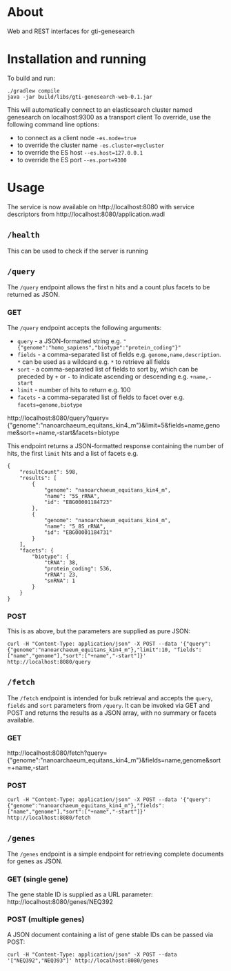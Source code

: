 # About
Web and REST interfaces for gti-genesearch

# Installation and running
To build and run:
```
./gradlew compile
java -jar build/libs/gti-genesearch-web-0.1.jar
```

This will automatically connect to an elasticsearch cluster named genesearch on localhost:9300 as a transport client
To override, use the following command line options:
- to connect as a client node `-es.node=true`
- to override the cluster name `-es.cluster=mycluster`
- to override the ES host `--es.host=127.0.0.1`
- to override the ES port `--es.port=9300`

# Usage

The service is now available on http://localhost:8080 with service descriptors from http://localhost:8080/application.wadl

## `/health`
This can be used to check if the server is running

## `/query`
The `/query` endpoint allows the first n hits and a count plus facets to be returned as JSON.

### GET
The `/query` endpoint accepts the following arguments:
- `query` - a JSON-formatted string e.g. `"{"genome":"homo_sapiens","biotype":"protein_coding"}"`
- `fields` - a comma-separated list of fields e.g. `genome,name,description`. `*` can be used as a wildcard e.g. `*` to retrieve all fields
- `sort` - a comma-separated list of fields to sort by, which can be preceded by `+` or `-` to indicate ascending or descending e.g. `+name,-start`
- `limit` - number of hits to return e.g. 100
- `facets` - a comma-separated list of fields to facet over e.g. `facets=genome,biotype`

http://localhost:8080/query?query={"genome":"nanoarchaeum_equitans_kin4_m"}&limit=5&fields=name,genome&sort=+name,-start&facets=biotype

This endpoint returns a JSON-formatted response containing the number of hits, the first `limit` hits and a list of facets e.g.
```
{
    "resultCount": 598,
    "results": [
        {
            "genome": "nanoarchaeum_equitans_kin4_m",
            "name": "5S_rRNA",
            "id": "EBG00001184723"
        },
        {
            "genome": "nanoarchaeum_equitans_kin4_m",
            "name": "5_8S_rRNA",
            "id": "EBG00001184731"
        }
    ],
    "facets": {
        "biotype": {
            "tRNA": 38,
            "protein_coding": 536,
            "rRNA": 23,
            "snRNA": 1
        }
    }
}
```

### POST
This is as above, but the parameters are supplied as pure JSON:
```
curl -H "Content-Type: application/json" -X POST --data '{"query":{"genome":"nanoarchaeum_equitans_kin4_m"},"limit":10, "fields":["name","genome"],"sort":["+name","-start"]}' http://localhost:8080/query
```

## `/fetch`
The `/fetch` endpoint is intended for bulk retrieval and accepts the `query`, `fields` and `sort` parameters from `/query`. It can be invoked via GET and POST and returns the results as a JSON array, with no summary or facets available.

### GET
http://localhost:8080/fetch?query={"genome":"nanoarchaeum_equitans_kin4_m"}&fields=name,genome&sort=+name,-start

### POST
```
curl -H "Content-Type: application/json" -X POST --data '{"query":{"genome":"nanoarchaeum_equitans_kin4_m"},"fields":["name","genome"],"sort":["+name","-start"]}' http://localhost:8080/fetch
```

## `/genes`
The `/genes` endpoint is a simple endpoint for retrieving complete documents for genes as JSON.

### GET (single gene)
The gene stable ID is supplied as a URL parameter:
http://localhost:8080/genes/NEQ392

### POST (multiple genes)
A JSON document containing a list of gene stable IDs can be passed via POST:
```
curl -H "Content-Type: application/json" -X POST --data '["NEQ392","NEQ393"]' http://localhost:8080/genes
```
